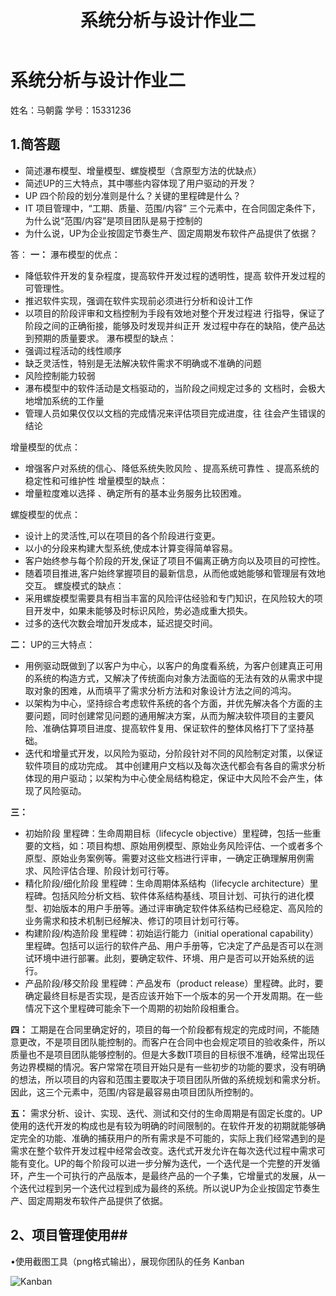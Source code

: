 ﻿---
layout: post
title: 系统分析与设计作业二
data: 2018-3-17 8:39:10+00:00
categories: 日志
tags: 博客
---

# 系统分析与设计作业二
姓名：马朝露  学号：15331236
## 1.简答题 ##

 - 简述瀑布模型、增量模型、螺旋模型（含原型方法的优缺点）
 - 简述UP的三大特点，其中哪些内容体现了用户驱动的开发？
 - UP 四个阶段的划分准则是什么？关键的里程碑是什么？
 - IT 项目管理中，“工期、质量、范围/内容” 三个元素中，在合同固定条件下，为什么说“范围/内容”是项目团队是易于控制的
 - 为什么说，UP为企业按固定节奏生产、固定周期发布软件产品提供了依据？
 
答：
**一：**
瀑布模型的优点：
 - 降低软件开发的复杂程度，提高软件开发过程的透明性，提高 软件开发过程的可管理性。
 - 推迟软件实现，强调在软件实现前必须进行分析和设计工作
 - 以项目的阶段评审和文档控制为手段有效地对整个开发过程进 行指导，保证了阶段之间的正确衔接，能够及时发现并纠正开 发过程中存在的缺陷，使产品达到预期的质量要求。
瀑布模型的缺点：
 - 强调过程活动的线性顺序 
 - 缺乏灵活性，特别是无法解决软件需求不明确或不准确的问题
 - 风险控制能力较弱 
 - 瀑布模型中的软件活动是文档驱动的，当阶段之间规定过多的 文档时，会极大地增加系统的工作量 
 - 管理人员如果仅仅以文档的完成情况来评估项目完成进度，往 往会产生错误的结论

增量模型的优点：
 - 增强客户对系统的信心、降低系统失败风险 、提高系统可靠性 、提高系统的稳定性和可维护性 
增量模型的缺点：
 - 增量粒度难以选择 、确定所有的基本业务服务比较困难。

螺旋模型的优点：
 - 设计上的灵活性,可以在项目的各个阶段进行变更。
 - 以小的分段来构建大型系统,使成本计算变得简单容易。
 - 客户始终参与每个阶段的开发,保证了项目不偏离正确方向以及项目的可控性。
 - 随着项目推进,客户始终掌握项目的最新信息，从而他或她能够和管理层有效地交互。 
螺旋模式的缺点：
 - 采用螺旋模型需要具有相当丰富的风险评估经验和专门知识，在风险较大的项目开发中，如果未能够及时标识风险，势必造成重大损失。
 - 过多的迭代次数会增加开发成本，延迟提交时间。

 **二：**
 UP的三大特点：
 - 用例驱动既做到了以客户为中心，以客户的角度看系统，为客户创建真正可用的系统的构造方式，又解决了传统面向对象方法面临的无法有效的从需求中提取对象的困难，从而填平了需求分析方法和对象设计方法之间的鸿沟。
 - 以架构为中心，坚持综合考虑软件系统的各个方面，并优先解决各个方面的主要问题，同时创建常见问题的通用解决方案，从而为解决软件项目的主要风险、准确估算项目进度、提高软件复用、保证软件的整体风格打下了坚持基础。
 - 迭代和增量式开发，以风险为驱动，分阶段针对不同的风险制定对策，以保证软件项目的成功完成。
 其中创建用户文档以及每次迭代都会有各自的需求分析体现的用户驱动；以架构为中心使全局结构稳定，保证中大风险不会产生，体现了风险驱动。

**三：**
- 初始阶段 里程碑：生命周期目标（lifecycle objective）里程碑，包括一些重要的文档，如：项目构想、原始用例模型、原始业务风险评估、一个或者多个原型、原始业务案例等。需要对这些文档进行评审，一确定正确理解用例需求、风险评估合理、阶段计划可行等。
- 精化阶段/细化阶段 里程碑：生命周期体系结构（lifecycle architecture）里程碑。包括风险分析文档、软件体系结构基线、项目计划、可执行的进化模型、初始版本的用户手册等。通过评审确定软件体系结构已经稳定、高风险的业务需求和技术机制已经解决、修订的项目计划可行等。
- 构建阶段/构造阶段 里程碑：初始运行能力（initial operational capability）里程碑。包括可以运行的软件产品、用户手册等，它决定了产品是否可以在测试环境中进行部署。此刻，要确定软件、环境、用户是否可以开始系统的运行。
- 产品阶段/移交阶段 里程碑：产品发布（product release）里程碑。此时，要确定最终目标是否实现，是否应该开始下一个版本的另一个开发周期。在一些情况下这个里程碑可能余下一个周期的初始阶段相重合。

**四：**
工期是在合同里确定好的，项目的每一个阶段都有规定的完成时间，不能随意更改，不是项目团队能控制的。而客户在合同中也会规定项目的验收条件，所以质量也不是项目团队能够控制的。但是大多数IT项目的目标很不准确，经常出现任务边界模糊的情况。客户常常在项目开始只是有一些初步的功能的要求，没有明确的想法，所以项目的内容和范围主要取决于项目团队所做的系统规划和需求分析。因此，这三个元素中，范围/内容是最容易由项目团队所控制的。

**五：**
需求分析、设计、实现、迭代、测试和交付的生命周期是有固定长度的。UP使用的迭代开发的构成也是有较为明确的时间限制的。在软件开发的初期就能够确定完全的功能、准确的捕获用户的所有需求是不可能的，实际上我们经常遇到的是需求在整个软件开发过程中经常会改变。迭代式开发允许在每次迭代过程中需求可能有变化。UP的每个阶段可以进一步分解为迭代，一个迭代是一个完整的开发循环，产生一个可执行的产品版本，是最终产品的一个子集，它增量式的发展，从一个迭代过程到另一个迭代过程到成为最终的系统。所以说UP为企业按固定节奏生产、固定周期发布软件产品提供了依据。

## 2、项目管理使用##

•使用截图工具（png格式输出），展现你团队的任务 Kanban

![Kanban][1]
 


  [1]: https://github.com/LTimmy/LTimmy.github.io/blob/master/4f6d444041852364dc1af3f8def2c5d.png